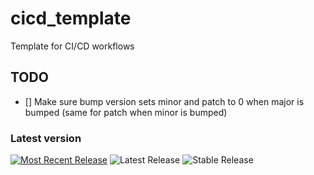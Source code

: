 # cicd_template
Template for CI/CD workflows 

## TODO
- [] Make sure bump version sets minor and patch to 0 when major is bumped (same for patch when minor is bumped) 

### Latest version
[![Most Recent Release](https://img.shields.io/github/v/release/Martijho/cicd_template)](https://github.com/Martijho/cicd_template/releases/latest)
![Latest Release](https://img.shields.io/endpoint?url=https://gist.githubusercontent.com/Martijho/a55d7787586c5e7f5b7e09588757e696/raw/latest.json)
![Stable Release](https://img.shields.io/endpoint?url=https://gist.githubusercontent.com/Martijho/7a50d807ec91d1e85af92d83f0949631/raw/stable.json)

